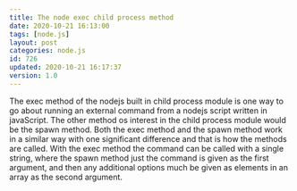 ```yaml
---
title: The node exec child process method
date: 2020-10-21 16:13:00
tags: [node.js]
layout: post
categories: node.js
id: 726
updated: 2020-10-21 16:17:37
version: 1.0
---
```


The exec method of the nodejs built in child process module is one way to go about running an external command from a nodejs script written in javaScript. The other method os interest in the child process module would be the spawn method. Both the exec method and the spawn method work in a similar way with one significant difference and that is how the methods are called. With the exec method the command can be called with a single string, where the spawn method just the command is given as the first argument, and then any additional options much be given as elements in an array as the second argument.


<!-- more -->

